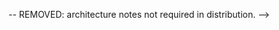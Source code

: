 <!-- Removed (not distributed). -->
-- REMOVED: architecture notes not required in distribution. -->
